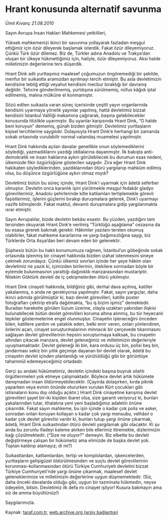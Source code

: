 # Hrant konusunda alternatif savunma

*Ümit Kıvanç 21.08.2010*

<div class="yazi"><p>Sayın Avrupa İnsan Hakları Mahkemesi yetkilileri,</p>
<p>Yüksek mahkemenizi ikinci bir savunma yollayarak fazladan meşgul ettiğimiz için özür dileyerek başlamak isterdik. Fakat özür dileyemiyoruz. Çünkü Türk özür dilemez. Biz de, Türkler adına Anadolu ve Trakya’dan oluşan bir ülkeye hükmettiğimiz için, haliyle, özür dileyemiyoruz. Aksi halde milletimizin değerlerine ters düşerdik.</p>
<p>Hrant Dink adlı yurttaşımız maalesef çoğumuzun öngöremediği bir şekilde, menfur bir suikastla aramızdan ayrılmayı tercih etmiştir. Bu asla devletimizin kendisine tebliğ ettiği veyahut kendisini mecbur bıraktığı bir davranış değildir. Tehcire gönderilmemiş, yurtdışına sürülmemiş, nüfus kâğıdı iptal edilmemiş, malına mülküne el konmamıştır. </p>
<p>Sözü edilen suikasta varan süreç içerisinde çeşitli yayın organlarında kendisini uyarmaya yönelik yayınlar yapılmış, hattâ devletimiz bizzat kendisini İstanbul Valiliği makamına çağırarak, başına gelebilecekler konusunda titizlikle uyarmıştır. Bu uyarılar karşısında Hrant Dink, “O halde beni koruyun” dememiş, günah bizden gitmiştir. Devletimiz yurttaşların kişisel tercihlerine saygılıdır. Dolayısıyla Hrant Dink’e herhangi bir zamanda sokak ortasında vurulabilir normal vatandaş muamelesi yapılmıştır.</p>
<p>Hrant Dink hakkında açılan davalar genellikle onun söylemediklerini söylediği, yazmadıklarını yazdığı iddialarına dayanmıştır. İlk bakışta anti-demokratik ve insan haklarına aykırı görülebilecek bu durumun esas nedeni, ülkemizde fikir özgürlüğüne gösterilen saygıdır. Zira eğer Hrant Dink hakikaten söylediklerinden, yazdıklarından ötürü yargılanıp mahkûm edilmiş olsa, bu düşünce özgürlüğüne aykırı olmaz mıydı?</p>
<p>Devletimiz bütün bu süreç içinde, Hrant Dink’i uyarmak için âdetâ seferber olmuştur. Devletin onca karanlık işini yürütmekle meşgul fedakâr gladyo görevlilerimiz, Anadolu şehirlerinde kitle katliamları tertiplemekle görevli faşistlerimiz, işlerini güçlerini bırakıp duruşmalara gelerek, Dink’i uyarmayı vazife bilmişlerdir. Fakat maktul, devamlı duruşmalara gidip yargılanmakta ısrar etmiştir.</p>
<p>Sayın Avrupalılar, bizde devletin bekâsı esastır. Bu yüzden, yazdığını tam tersinden okuyarak Hrant Dink’e verilmiş “Türklüğü aşağılama” cezasına da bu esasa girerek bakmak gerekir. Hâkimler yazılanı tersten okumuş olabilirler, fakat mahkeme kararlarına ve yargı bağımsızlığına saygı, biz Türklerde Orta Asya’dan beri devam eden bir gelenektir.</p>
<p>Şüphesiz bütün bu haklı konumumuza rağmen, İstanbul’un göbeğinde sokak ortasında işlenmiş bir cinayet hakkında bizden izahat istenmesini sineye çekmek zorundayız. Çünkü ülkemiz sınırları içinde her şeye hâkim olan devletimiz ne yazık ki, içimizden birilerinin, ötekilere sormadan böyle bir eylemde bulunmasının yarattığı dağınıklık manzarasından mustariptir. Nitekim Göktürk devleti de iç çekişmelerden ötürü yıkılmıştır.</p>
<p>Hrant Dink cinayeti hakkında, bildiğiniz gibi, derhal dava açılmış, katiller yakalanmış, o anda ne gerekiyorsa yapılmıştır. Fakat, sayın yargıçlar, daha ikinci adımda görülmüştür ki, bazı devlet görevlileri, katille poster fotoğrafları çektirip etrafa dağıtmakta, “bu iş bizim işimiz” demektedir. Buradan hareketle görülen lüzum üzerine, olayla uzaktan yakından ilişkisi bulunabilecek bütün devlet görevlileri koruma altına alınmış, bu tür heyecanlı tepkiler göstermelerine engel olunmuştur. Cinayetin işleneceğini önceden bilen, katillere yardım ve yataklık eden, belki emir veren, onları yönlendiren, önlerini açan, cinayet soruşturmalarının minnacık bir çerçevede tıkanmasını sağlayan devlet görevlilerinin hepsini soruşturmaya kalksak, bu cinayetin altından çıkacak manzara, devlet geleneğimiz ve milletimizin değerleriyle uyuşmamaktadır. Devlet geleneği iki bin, kara ordusu üç bin, polisi beş bin, jandarması sekiz bin yıllık geçmişe dayanan bir devlet olarak, âdetâ bu cinayetin devlet içinden planlandığı ve yürütüldüğü gibi bir görüntüye tahammül edemeyeceğimiz ortadadır.</p>
<p>Gerçi şu andaki hükümetimiz, devletin içindeki başına buyruk silahlı örgütlenmeleri yok etmeye çalışmaktadır. Böylece devlet artık hükümete danışmadan insan öldürmeyebilecektir. (Çayırda dolaşırken, kırda piknik yaparken veya evinin önünde otururken vurulan Kürt çocukları gibi istisnaların konu dışı olduğu açıktır.) Hrant Dink cinayetine karışmış devlet görevlileri şayet bir-iki kişiden ibaret olsa, size garanti veriyoruz ki, bunları yakalarından tutar, ithalatına yeni yeni başladığımız adaletin önüne çıkarırdık. Fakat sayın mahkeme, bu işin içinde o kadar çok polis ve asker, sonradan onları koruyan kollayan o kadar çok yargı mensubu, velhâsıl o kadar çok devlet görevlisi vardır ki, bunları tutup yargı önüne çıkarmak, âdetâ, Hrant Dink suikastından ötürü devleti yargılamak gibi olacaktır. Ki şu anda bu zorunlu ifadeyi kaleme alırken bile ellerimiz titremekte, dizlerimizin bağı çözülmektedir. (“Size ne oluyor?” demeyin. Biz elbette bu devleti değiştirmeye çalışan bir hükümetiz ama elimizde de başka devlet yok. Toptan kaldırıp atamayız; di mi?)</p>
<p>Suikastlardan, katliamlardan, tertip ve komplolardan, işkencelerden, yurttaşların gelişigüzel öldürülmesinden ve suçlu devlet görevlilerinin korunması-kollanmasından ötürü Türkiye Cumhuriyeti devletini bizzat Türkiye Cumhuriyeti’nde yargı önüne çıkarmak, maalesef devlet geleneklerimize ve milletimizin değerlerine uygun düşmemektedir. (Siz, daha önceki davalarda olduğu gibi, uygun bir tazminata hükmedin, neyse ödeyelim, bitsin. Devletimiz ilk defa mı cinayet işliyor! Kusura bakmayın ama siz de amma büyüttünüz!)</p>
<p>Saygılarımızla. </p></div>

Kaynak: [taraf.com.tr](http://www.taraf.com.tr:80/umit-kivanc/makale-hrant-konusunda-alternatif-savunma.htm), [web.archive.org (arşiv bağlantısı)](http://web.archive.org/web/20100824112818/http://www.taraf.com.tr:80/umit-kivanc/makale-hrant-konusunda-alternatif-savunma.htm)
